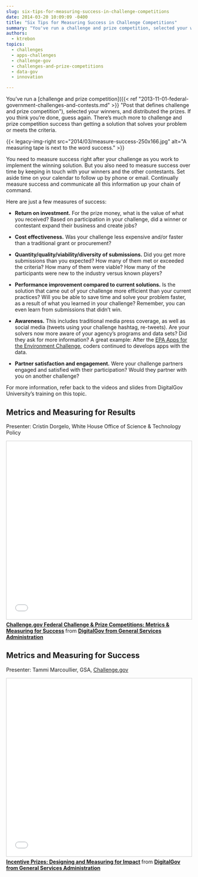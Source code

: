 ```yaml
---
slug: six-tips-for-measuring-success-in-challenge-competitions
date: 2014-03-20 10:09:09 -0400
title: "Six Tips for Measuring Success in Challenge Competitions"
summary: "You've run a challenge and prize competition, selected your winners, and distributed the prizes. If you think you're done, guess again. There's much more to challenge and prize competition success than getting a solution that solves your problem or meets the criteria."
authors:
  - ktrebon
topics:
  - challenges
  - apps-challenges
  - challenge-gov
  - challenges-and-prize-competitions
  - data-gov
  - innovation

---
```


You&#8217;ve run a [challenge and prize competition]({{< ref "2013-11-01-federal-government-challenges-and-contests.md" >}} "Post that defines challenge and prize competition"), selected your winners, and distributed the prizes. If you think you&#8217;re done, guess again. There&#8217;s much more to challenge and prize competition success than getting a solution that solves your problem or meets the criteria.

{{< legacy-img-right src="2014/03/measure-success-250x166.jpg" alt="A measuring tape is next to the word success." >}}

You need to measure success right after your challenge as you work to implement the winning solution. But you also need to measure success over time by keeping in touch with your winners and the other contestants. Set aside time on your calendar to follow up by phone or email. Continually measure success and communicate all this information up your chain of command.

Here are just a few measures of success:

* **Return on investment.** For the prize money, what is the value of what you received?  Based on participation in your challenge, did a winner or contestant expand their business and create jobs?

* **Cost effectiveness.** Was your challenge less expensive and/or faster than a traditional grant or procurement?

* **Quantity/quality/viability/diversity of submissions.** Did you get more submissions than you expected? How many of them met or exceeded the criteria? How many of them were viable? How many of the participants were new to the industry versus known players?

* **Performance improvement compared to current solutions.** Is the solution that came out of your challenge more efficient than your current practices? Will you be able to save time and solve your problem faster, as a result of what you learned in your challenge? Remember, you can even learn from submissions that didn&#8217;t win.

* **Awareness.** This includes traditional media press coverage, as well as social media (tweets using your challenge hashtag, re-tweets). Are your solvers now more aware of your agency&#8217;s programs and data sets? Did they ask for more information? A great example: After the <a title="EPA Apps for the Environment Challenge" href="http://appsfortheenvironment.challengepost.com/">EPA Apps for the Environment Challenge</a>, coders continued to develops apps with the data.

* **Partner satisfaction and engagement.** Were your challenge partners engaged and satisfied with their participation? Would they partner with you on another challenge?

For more information, refer back to the videos and slides from DigitalGov University&#8217;s training on this topic.

## Metrics and Measuring for Results

Presenter: Cristin Dorgelo, White House Office of Science & Technology Policy

<iframe src="//www.slideshare.net/slideshow/embed_code/key/v4iUbxPZACiHoO" width="595" height="485" frameborder="0" marginwidth="0" marginheight="0" scrolling="no" style="border:1px solid #CCC; border-width:1px; margin-bottom:5px; max-width: 100%;" allowfullscreen> </iframe> <div style="margin-bottom:5px"> <strong> <a href="//www.slideshare.net/DigitalGov/challengegov-federal-challenge-prize-competitions-metrics-measuring-for-success" title="Challenge.gov Federal Challenge &amp; Prize Competitions: Metrics &amp; Measuring for Success" target="_blank" alt="Slides: Challenge.gov Federal Challenge and Prize Competitions: Metrics and Measuring for Success">Challenge.gov Federal Challenge &amp; Prize Competitions: Metrics &amp; Measuring for Success</a> </strong> from <strong><a href="https://www.slideshare.net/DigitalGov" target="_blank">DigitalGov from General Services Administration</a></strong> </div>

## Metrics and Measuring for Success

Presenter: Tammi Marcoullier, GSA, <a href="https://challenge.gov/">Challenge.gov</a>

<iframe src="//www.slideshare.net/slideshow/embed_code/key/1Mu3ehdE0SLswD" width="595" height="485" frameborder="0" marginwidth="0" marginheight="0" scrolling="no" style="border:1px solid #CCC; border-width:1px; margin-bottom:5px; max-width: 100%;" allowfullscreen> </iframe> <div style="margin-bottom:5px"> <strong> <a href="//www.slideshare.net/DigitalGov/incentive-prizes" title="Incentive Prizes: Designing and Measuring for Impact" alt="Slides: Incentive Prizes: Designing and Measuring for Impact" target="_blank">Incentive Prizes: Designing and Measuring for Impact</a> </strong> from <strong><a href="https://www.slideshare.net/DigitalGov" target="_blank">DigitalGov from General Services Administration</a></strong> </div>
